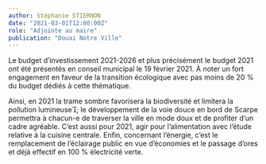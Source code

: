 ```yaml
---
author: Stéphanie STIERNON
date: "2021-03-01T12:00:00Z"
role: "Adjointe au maire"
publication: "Douai Notre Ville"
---
```


Le budget d’investissement 2021-2026 et plus précisément le budget 2021 ont été présentés en conseil municipal le 19 février 2021. À noter un fort engagement en faveur de la transition écologique avec pas moins de 20 % du budget dédiés à cette thématique.

Ainsi, en 2021 la trame sombre favorisera la biodiversité et limitera la pollution lumineuse; le développement de la voie douce en bord de Scarpe permettra à chacun-e de traverser la ville en mode doux et de profiter d’un cadre agréable. C’est aussi pour 2021, agir pour l’alimentation avec l’étude relative à la cuisine centrale. Enfin, concernant l’énergie, c’est le remplacement de l’éclairage public en vue d’économies et le passage d’ores et déjà effectif en 100 % électricité verte.
